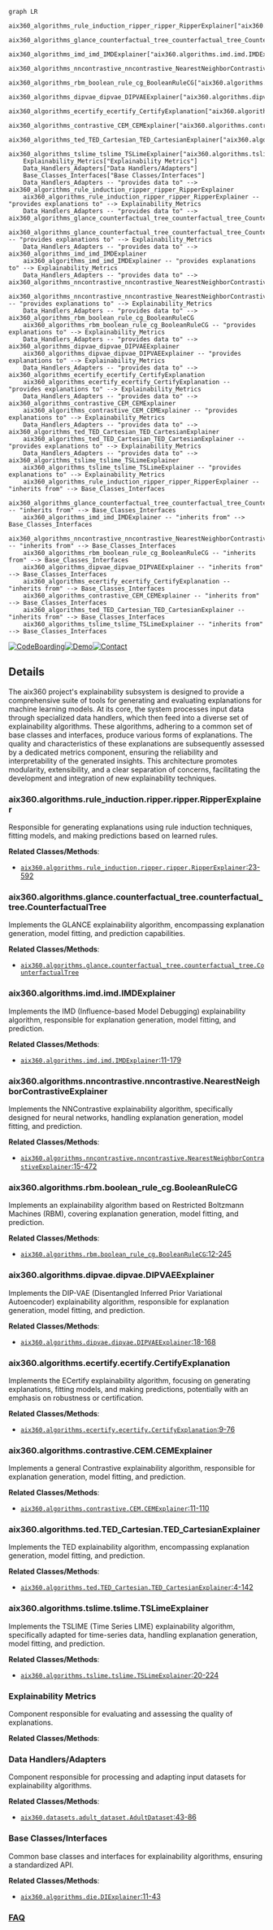 ```mermaid
graph LR
    aix360_algorithms_rule_induction_ripper_ripper_RipperExplainer["aix360.algorithms.rule_induction.ripper.ripper.RipperExplainer"]
    aix360_algorithms_glance_counterfactual_tree_counterfactual_tree_CounterfactualTree["aix360.algorithms.glance.counterfactual_tree.counterfactual_tree.CounterfactualTree"]
    aix360_algorithms_imd_imd_IMDExplainer["aix360.algorithms.imd.imd.IMDExplainer"]
    aix360_algorithms_nncontrastive_nncontrastive_NearestNeighborContrastiveExplainer["aix360.algorithms.nncontrastive.nncontrastive.NearestNeighborContrastiveExplainer"]
    aix360_algorithms_rbm_boolean_rule_cg_BooleanRuleCG["aix360.algorithms.rbm.boolean_rule_cg.BooleanRuleCG"]
    aix360_algorithms_dipvae_dipvae_DIPVAEExplainer["aix360.algorithms.dipvae.dipvae.DIPVAEExplainer"]
    aix360_algorithms_ecertify_ecertify_CertifyExplanation["aix360.algorithms.ecertify.ecertify.CertifyExplanation"]
    aix360_algorithms_contrastive_CEM_CEMExplainer["aix360.algorithms.contrastive.CEM.CEMExplainer"]
    aix360_algorithms_ted_TED_Cartesian_TED_CartesianExplainer["aix360.algorithms.ted.TED_Cartesian.TED_CartesianExplainer"]
    aix360_algorithms_tslime_tslime_TSLimeExplainer["aix360.algorithms.tslime.tslime.TSLimeExplainer"]
    Explainability_Metrics["Explainability Metrics"]
    Data_Handlers_Adapters["Data Handlers/Adapters"]
    Base_Classes_Interfaces["Base Classes/Interfaces"]
    Data_Handlers_Adapters -- "provides data to" --> aix360_algorithms_rule_induction_ripper_ripper_RipperExplainer
    aix360_algorithms_rule_induction_ripper_ripper_RipperExplainer -- "provides explanations to" --> Explainability_Metrics
    Data_Handlers_Adapters -- "provides data to" --> aix360_algorithms_glance_counterfactual_tree_counterfactual_tree_CounterfactualTree
    aix360_algorithms_glance_counterfactual_tree_counterfactual_tree_CounterfactualTree -- "provides explanations to" --> Explainability_Metrics
    Data_Handlers_Adapters -- "provides data to" --> aix360_algorithms_imd_imd_IMDExplainer
    aix360_algorithms_imd_imd_IMDExplainer -- "provides explanations to" --> Explainability_Metrics
    Data_Handlers_Adapters -- "provides data to" --> aix360_algorithms_nncontrastive_nncontrastive_NearestNeighborContrastiveExplainer
    aix360_algorithms_nncontrastive_nncontrastive_NearestNeighborContrastiveExplainer -- "provides explanations to" --> Explainability_Metrics
    Data_Handlers_Adapters -- "provides data to" --> aix360_algorithms_rbm_boolean_rule_cg_BooleanRuleCG
    aix360_algorithms_rbm_boolean_rule_cg_BooleanRuleCG -- "provides explanations to" --> Explainability_Metrics
    Data_Handlers_Adapters -- "provides data to" --> aix360_algorithms_dipvae_dipvae_DIPVAEExplainer
    aix360_algorithms_dipvae_dipvae_DIPVAEExplainer -- "provides explanations to" --> Explainability_Metrics
    Data_Handlers_Adapters -- "provides data to" --> aix360_algorithms_ecertify_ecertify_CertifyExplanation
    aix360_algorithms_ecertify_ecertify_CertifyExplanation -- "provides explanations to" --> Explainability_Metrics
    Data_Handlers_Adapters -- "provides data to" --> aix360_algorithms_contrastive_CEM_CEMExplainer
    aix360_algorithms_contrastive_CEM_CEMExplainer -- "provides explanations to" --> Explainability_Metrics
    Data_Handlers_Adapters -- "provides data to" --> aix360_algorithms_ted_TED_Cartesian_TED_CartesianExplainer
    aix360_algorithms_ted_TED_Cartesian_TED_CartesianExplainer -- "provides explanations to" --> Explainability_Metrics
    Data_Handlers_Adapters -- "provides data to" --> aix360_algorithms_tslime_tslime_TSLimeExplainer
    aix360_algorithms_tslime_tslime_TSLimeExplainer -- "provides explanations to" --> Explainability_Metrics
    aix360_algorithms_rule_induction_ripper_ripper_RipperExplainer -- "inherits from" --> Base_Classes_Interfaces
    aix360_algorithms_glance_counterfactual_tree_counterfactual_tree_CounterfactualTree -- "inherits from" --> Base_Classes_Interfaces
    aix360_algorithms_imd_imd_IMDExplainer -- "inherits from" --> Base_Classes_Interfaces
    aix360_algorithms_nncontrastive_nncontrastive_NearestNeighborContrastiveExplainer -- "inherits from" --> Base_Classes_Interfaces
    aix360_algorithms_rbm_boolean_rule_cg_BooleanRuleCG -- "inherits from" --> Base_Classes_Interfaces
    aix360_algorithms_dipvae_dipvae_DIPVAEExplainer -- "inherits from" --> Base_Classes_Interfaces
    aix360_algorithms_ecertify_ecertify_CertifyExplanation -- "inherits from" --> Base_Classes_Interfaces
    aix360_algorithms_contrastive_CEM_CEMExplainer -- "inherits from" --> Base_Classes_Interfaces
    aix360_algorithms_ted_TED_Cartesian_TED_CartesianExplainer -- "inherits from" --> Base_Classes_Interfaces
    aix360_algorithms_tslime_tslime_TSLimeExplainer -- "inherits from" --> Base_Classes_Interfaces
```

[![CodeBoarding](https://img.shields.io/badge/Generated%20by-CodeBoarding-9cf?style=flat-square)](https://github.com/CodeBoarding/GeneratedOnBoardings)[![Demo](https://img.shields.io/badge/Try%20our-Demo-blue?style=flat-square)](https://www.codeboarding.org/demo)[![Contact](https://img.shields.io/badge/Contact%20us%20-%20contact@codeboarding.org-lightgrey?style=flat-square)](mailto:contact@codeboarding.org)

## Details

The aix360 project's explainability subsystem is designed to provide a comprehensive suite of tools for generating and evaluating explanations for machine learning models. At its core, the system processes input data through specialized data handlers, which then feed into a diverse set of explainability algorithms. These algorithms, adhering to a common set of base classes and interfaces, produce various forms of explanations. The quality and characteristics of these explanations are subsequently assessed by a dedicated metrics component, ensuring the reliability and interpretability of the generated insights. This architecture promotes modularity, extensibility, and a clear separation of concerns, facilitating the development and integration of new explainability techniques.

### aix360.algorithms.rule_induction.ripper.ripper.RipperExplainer
Responsible for generating explanations using rule induction techniques, fitting models, and making predictions based on learned rules.


**Related Classes/Methods**:

- <a href="https://github.com/Trusted-AI/AIX360/blob/master/aix360/algorithms/rule_induction/ripper/ripper.py#L23-L592" target="_blank" rel="noopener noreferrer">`aix360.algorithms.rule_induction.ripper.ripper.RipperExplainer`:23-592</a>


### aix360.algorithms.glance.counterfactual_tree.counterfactual_tree.CounterfactualTree
Implements the GLANCE explainability algorithm, encompassing explanation generation, model fitting, and prediction capabilities.


**Related Classes/Methods**:

- <a href="https://github.com/Trusted-AI/AIX360/blob/master/aix360/algorithms/glance/counterfactual_tree/counterfactual_tree.py" target="_blank" rel="noopener noreferrer">`aix360.algorithms.glance.counterfactual_tree.counterfactual_tree.CounterfactualTree`</a>


### aix360.algorithms.imd.imd.IMDExplainer
Implements the IMD (Influence-based Model Debugging) explainability algorithm, responsible for explanation generation, model fitting, and prediction.


**Related Classes/Methods**:

- <a href="https://github.com/Trusted-AI/AIX360/blob/master/aix360/algorithms/imd/imd.py#L11-L179" target="_blank" rel="noopener noreferrer">`aix360.algorithms.imd.imd.IMDExplainer`:11-179</a>


### aix360.algorithms.nncontrastive.nncontrastive.NearestNeighborContrastiveExplainer
Implements the NNContrastive explainability algorithm, specifically designed for neural networks, handling explanation generation, model fitting, and prediction.


**Related Classes/Methods**:

- <a href="https://github.com/Trusted-AI/AIX360/blob/master/aix360/algorithms/nncontrastive/nncontrastive.py#L15-L472" target="_blank" rel="noopener noreferrer">`aix360.algorithms.nncontrastive.nncontrastive.NearestNeighborContrastiveExplainer`:15-472</a>


### aix360.algorithms.rbm.boolean_rule_cg.BooleanRuleCG
Implements an explainability algorithm based on Restricted Boltzmann Machines (RBM), covering explanation generation, model fitting, and prediction.


**Related Classes/Methods**:

- <a href="https://github.com/Trusted-AI/AIX360/blob/master/aix360/algorithms/rbm/boolean_rule_cg.py#L12-L245" target="_blank" rel="noopener noreferrer">`aix360.algorithms.rbm.boolean_rule_cg.BooleanRuleCG`:12-245</a>


### aix360.algorithms.dipvae.dipvae.DIPVAEExplainer
Implements the DIP-VAE (Disentangled Inferred Prior Variational Autoencoder) explainability algorithm, responsible for explanation generation, model fitting, and prediction.


**Related Classes/Methods**:

- <a href="https://github.com/Trusted-AI/AIX360/blob/master/aix360/algorithms/dipvae/dipvae.py#L18-L168" target="_blank" rel="noopener noreferrer">`aix360.algorithms.dipvae.dipvae.DIPVAEExplainer`:18-168</a>


### aix360.algorithms.ecertify.ecertify.CertifyExplanation
Implements the ECertify explainability algorithm, focusing on generating explanations, fitting models, and making predictions, potentially with an emphasis on robustness or certification.


**Related Classes/Methods**:

- <a href="https://github.com/Trusted-AI/AIX360/blob/master/aix360/algorithms/ecertify/ecertify.py#L9-L76" target="_blank" rel="noopener noreferrer">`aix360.algorithms.ecertify.ecertify.CertifyExplanation`:9-76</a>


### aix360.algorithms.contrastive.CEM.CEMExplainer
Implements a general Contrastive explainability algorithm, responsible for explanation generation, model fitting, and prediction.


**Related Classes/Methods**:

- <a href="https://github.com/Trusted-AI/AIX360/blob/master/aix360/algorithms/contrastive/CEM.py#L11-L110" target="_blank" rel="noopener noreferrer">`aix360.algorithms.contrastive.CEM.CEMExplainer`:11-110</a>


### aix360.algorithms.ted.TED_Cartesian.TED_CartesianExplainer
Implements the TED explainability algorithm, encompassing explanation generation, model fitting, and prediction.


**Related Classes/Methods**:

- <a href="https://github.com/Trusted-AI/AIX360/blob/master/aix360/algorithms/ted/TED_Cartesian.py#L4-L142" target="_blank" rel="noopener noreferrer">`aix360.algorithms.ted.TED_Cartesian.TED_CartesianExplainer`:4-142</a>


### aix360.algorithms.tslime.tslime.TSLimeExplainer
Implements the TSLIME (Time Series LIME) explainability algorithm, specifically adapted for time-series data, handling explanation generation, model fitting, and prediction.


**Related Classes/Methods**:

- <a href="https://github.com/Trusted-AI/AIX360/blob/master/aix360/algorithms/tslime/tslime.py#L20-L224" target="_blank" rel="noopener noreferrer">`aix360.algorithms.tslime.tslime.TSLimeExplainer`:20-224</a>


### Explainability Metrics
Component responsible for evaluating and assessing the quality of explanations.


**Related Classes/Methods**:



### Data Handlers/Adapters
Component responsible for processing and adapting input datasets for explainability algorithms.


**Related Classes/Methods**:

- <a href="https://github.com/Trusted-AI/AIX360/blob/master/aix360/datasets/adult_dataset.py#L43-L86" target="_blank" rel="noopener noreferrer">`aix360.datasets.adult_dataset.AdultDataset`:43-86</a>


### Base Classes/Interfaces
Common base classes and interfaces for explainability algorithms, ensuring a standardized API.


**Related Classes/Methods**:

- <a href="https://github.com/Trusted-AI/AIX360/blob/master/aix360/algorithms/die.py#L11-L43" target="_blank" rel="noopener noreferrer">`aix360.algorithms.die.DIExplainer`:11-43</a>




### [FAQ](https://github.com/CodeBoarding/GeneratedOnBoardings/tree/main?tab=readme-ov-file#faq)